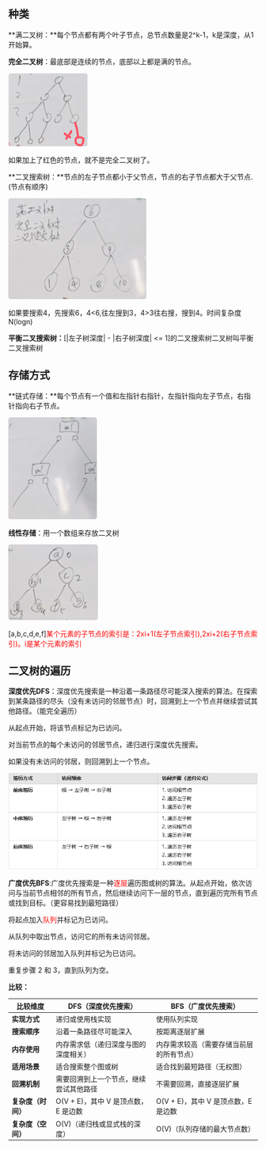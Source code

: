 ## **种类**

**满二叉树：**每个节点都有两个叶子节点，总节点数量是2^k-1，k是深度，从1开始算。

**完全二叉树**：最底部是连续的节点，底部以上都是满的节点。

![QQ_1737694036657](./1.种类存储遍历定义.assets/QQ_1737694036657-1737694041735-5.png)

如果加上了红色的节点，就不是完全二叉树了。

**二叉搜索树：**节点的左子节点都小于父节点，节点的右子节点都大于父节点.(节点有顺序)

![QQ_1737694391120](./1.种类存储遍历定义.assets/QQ_1737694391120.png)

如果要搜索4，先搜索6，4<6,往左搜到3，4>3往右搜，搜到4。时间复杂度N(logn)

**平衡二叉搜索树：**[|左子树深度| - |右子树深度| <= 1]的二叉搜索树二叉树叫平衡二叉搜索树

## 存储方式

**链式存储：**每个节点有一个值和左指针右指针，左指针指向左子节点，右指针指向右子节点。

![QQ_1737695395420](./1.种类存储遍历定义.assets/QQ_1737695395420.png)

**线性存储**：用一个数组来存放二叉树

![QQ_1737695436981](./1.种类存储遍历定义.assets/QQ_1737695436981.png)

[a,b,c,d,e,f]<span style="color:#FF0000;">某个元素的子节点的索引是：2xi+1(左子节点索引),2xi+2(右子节点索引)。i是某个元素的索引</span>

## 二叉树的遍历

**深度优先DFS**：深度优先搜索是一种沿着一条路径尽可能深入搜索的算法。在探索到某条路径的尽头（没有未访问的邻居节点）时，回溯到上一个节点并继续尝试其他路径。（能完全遍历）

从起点开始，将该节点标记为已访问。

对当前节点的每个未访问的邻居节点，递归进行深度优先搜索。

如果没有未访问的邻居，则回溯到上一个节点。

![QQ_1737696538808](./1.种类存储遍历定义.assets/QQ_1737696538808.png)

**广度优先BFS**:广度优先搜索是一种<span style="color:#FF0000;">逐层</span>遍历图或树的算法。从起点开始，依次访问与当前节点相邻的所有节点，然后继续访问下一层的节点，直到遍历完所有节点或找到目标。（更容易找到最短路径）

将起点加入<span style="color:#FF0000;">队列</span>并标记为已访问。

从队列中取出节点，访问它的所有未访问邻居。

将未访问的邻居加入队列并标记为已访问。

重复步骤 2 和 3，直到队列为空。

<span style="font-weight:bold;">比较：</span>

| **比较维度**       | **DFS（深度优先搜索）**                | **BFS（广度优先搜索）**                  |
| ------------------ | -------------------------------------- | ---------------------------------------- |
| **实现方式**       | 递归或使用栈实现                       | 使用队列实现                             |
| **搜索顺序**       | 沿着一条路径尽可能深入                 | 按距离逐层扩展                           |
| **内存使用**       | 内存需求低（递归深度与图的深度相关）   | 内存需求较高（需要存储当前层的所有节点） |
| **适用场景**       | 适合搜索整个图或树                     | 适合找到最短路径（无权图）               |
| **回溯机制**       | 需要回溯到上一个节点，继续尝试其他路径 | 不需要回溯，直接逐层扩展                 |
| **复杂度（时间）** | O(V + E)，其中 V 是顶点数，E 是边数    | O(V + E)，其中 V 是顶点数，E 是边数      |
| **复杂度（空间）** | O(V)（递归栈或显式栈的深度）           | O(V)（队列存储的最大节点数）             |


